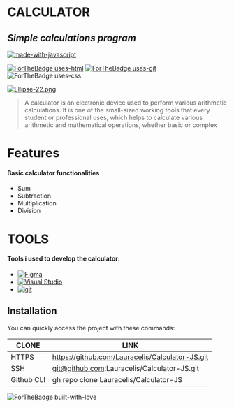 # CALCULATOR
## _Simple calculations program_

[![made-with-javascript](https://img.shields.io/badge/Made%20with-JavaScript-1f425f.svg)](https://www.javascript.com)

[![ForTheBadge uses-html](http://ForTheBadge.com/images/badges/uses-html.svg)](http://ForTheBadge.com)    [![ForTheBadge uses-git](http://ForTheBadge.com/images/badges/uses-git.svg)](https://GitHub.com/) ![ForTheBadge uses-css](http://ForTheBadge.com/images/badges/uses-css.svg)


[![Ellipse-22.png](https://i.postimg.cc/J0WJM5q2/Ellipse-22.png)](https://postimg.cc/HcBjt5Fw)



> A calculator is an electronic device used to perform various arithmetic calculations.
> It is one of the small-sized working tools that every student or professional uses, which helps to calculate various arithmetic and mathematical operations, whether basic or complex


# Features
####  Basic calculator functionalities
- Sum
- Subtraction
- Multiplication
- Division


# TOOLS

#### Tools i used to develop the calculator:

- [![Figma](https://img.shields.io/badge/--F24E1E?logo=figma&logoColor=ffffff)](https://www.figma.com/)
- [![Visual Studio](https://img.shields.io/badge/--6C33AF?logo=visual%20studio)](https://visualstudio.microsoft.com/)
- [![git](https://img.shields.io/badge/--F05032?logo=git&logoColor=ffffff)](http://git-scm.com/)



## Installation

You can quickly access the project with these commands:

| CLONE | LINK |
| ------ | ------ |
| HTTPS | https://github.com/Lauracelis/Calculator-JS.git |
|SSH | git@github.com:Lauracelis/Calculator-JS.git|
| Github CLI | gh repo clone Lauracelis/Calculator-JS |



![ForTheBadge built-with-love](http://ForTheBadge.com/images/badges/built-with-love.svg)
